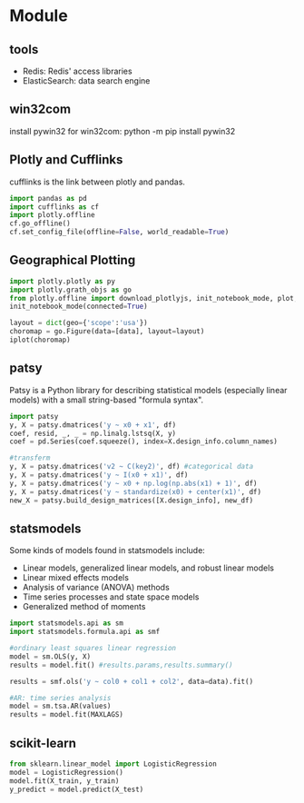 # Module

## tools
  - Redis: Redis' access libraries
  - ElasticSearch: data search engine

## win32com
install pywin32 for win32com:
  python -m pip install pywin32

## Plotly and Cufflinks
cufflinks is the link between plotly and pandas.
```python
import pandas as pd
import cufflinks as cf
import plotly.offline
cf.go_offline()
cf.set_config_file(offline=False, world_readable=True)
```

## Geographical Plotting
```python
import plotly.plotly as py
import plotly.grath_objs as go
from plotly.offline import download_plotlyjs, init_notebook_mode, plot, iplot
init_notebook_mode(connected=True)

layout = dict(geo={'scope':'usa'})
choromap = go.Figure(data=[data], layout=layout)
iplot(choromap)
```
## patsy
Patsy is a Python library for describing statistical models (especially linear models) with a small string-based "formula syntax".

```python
import patsy
y, X = patsy.dmatrices('y ~ x0 + x1', df)
coef, resid, _, _ = np.linalg.lstsq(X, y)
coef = pd.Series(coef.squeeze(), index=X.design_info.column_names)

#transferm
y, X = patsy.dmatrices('v2 ~ C(key2)', df) #categorical data
y, X = patsy.dmatrices('y ~ I(x0 + x1)', df)
y, X = patsy.dmatrices('y ~ x0 + np.log(np.abs(x1) + 1)', df)
y, X = patsy.dmatrices('y ~ standardize(x0) + center(x1)', df)
new_X = patsy.build_design_matrices([X.design_info], new_df)
```

## statsmodels
Some kinds of models found in statsmodels include:
  * Linear models, generalized linear models, and robust linear models
  * Linear mixed effects models
  * Analysis of variance (ANOVA) methods
  * Time series processes and state space models
  * Generalized method of moments
```python
import statsmodels.api as sm
import statsmodels.formula.api as smf

#ordinary least squares linear regression
model = sm.OLS(y, X)
results = model.fit() #results.params,results.summary()

results = smf.ols('y ~ col0 + col1 + col2', data=data).fit()

#AR: time series analysis
model = sm.tsa.AR(values)
results = model.fit(MAXLAGS)
```

## scikit-learn
```python
from sklearn.linear_model import LogisticRegression
model = LogisticRegression()
model.fit(X_train, y_train)
y_predict = model.predict(X_test)
```
